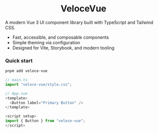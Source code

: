 <h1 align="center">VeloceVue</h1>

A modern Vue 3 UI component library built with TypeScript and Tailwind CSS.

- Fast, accessible, and composable components
- Simple theming via configuration
- Designed for Vite, Storybook, and modern tooling

### Quick start

```bash
pnpm add veloce-vue
```

```javascript
// main.ts
import "veloce-vue/style.css";
```

```javascript
// App.vue
<template>
  <Button label="Primary Button" />
</template>

<script setup>
import { Button } from "veloce-vue";
</script>
```
